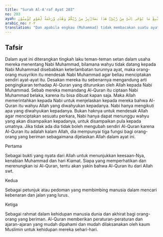 ```yaml
---
title: "Surah Al-A'raf Ayat 203"
no: 203
ayah: وَاِذَا لَمْ تَأْتِهِمْ بِاٰيَةٍ قَالُوْا لَوْلَا اجْتَبَيْتَهَاۗ قُلْ اِنَّمَآ اَتَّبِعُ مَا يُوْحٰٓى اِلَيَّ مِنْ رَّبِّيْۗ هٰذَا بَصَاۤىِٕرُ مِنْ رَّبِّكُمْ وَهُدًى وَّرَحْمَةٌ لِّقَوْمٍ يُّؤْمِنُوْنَ
arabic_no: ٢٠٣
translation: "Dan apabila engkau (Muhammad) tidak membacakan suatu ayat kepada mereka, mereka berkata, “Mengapa tidak engkau buat sendiri ayat itu?” Katakanlah (Muhammad), “Sesungguhnya aku hanya mengikuti apa yang diwahyukan Tuhanku kepadaku. (Al-Qur'an) ini adalah bukti-bukti yang nyata dari Tuhanmu, petunjuk dan rahmat bagi orang-orang yang beriman.”"
---
```


## Tafsir

Dalam ayat ini diterangkan tingkah laku teman-teman setan dalam usaha mereka menentang Nabi Muhammad, bilamana wahyu tidak datang kepada Nabi Muhammad disebabkan keterlambatan turunnya ayat, maka orang-orang musyrikin itu mendesak Nabi Muhammad agar beliau menciptakan sendiri ayat-ayat itu. Desakan mereka itu sebenarnya mengandung arti pengingkaran terhadap Al-Quran yang diturunkan oleh Allah kepada Nabi Muhammad. Sebab mereka memandang Al-Quran itu ciptaan Nabi Muhammad belaka, karena itu bisa dibuat kapan saja. Maka Allah memerintahkan kepada Nabi untuk menjelaskan kepada mereka bahwa Al-Quran itu wahyu Allah yang diwahyukan kepadanya. Nabi hanya mengikuti apa yang diwahyukan kepadanya. Bukan haknya untuk mendesak Allah agar menciptakan sesuatu perkara, Nabi hanya dapat menunggu wahyu yang akan disampaikan kepadanya, untuk disampaikan pula kepada umatnya. Jika tidak ada dia tidak boleh mengubah sendiri Al-Quran karena Al-Quran itu adalah kalam Allah, dia mempunyai tiga fungsi bagi orang-orang yang beriman sebagaimana dijelaskan Allah dalam ayat ini.

Pertama

Sebagai bukti yang nyata dari Allah untuk menunjukkan keesaan-Nya, kenabian Muhammad dan hari Kiamat. Siapa yang memperhatikan dan merenungkan isi Al-Quran, tentu akan yakin bahwa Al-Quran itu dari Allah swt.

Kedua

Sebagai petunjuk atau pedoman yang membimbing manusia dalam mencari kebenaran dan jalan yang lurus.

Ketiga

Sebagai rahmat dalam kehidupan manusia dunia dan akhirat bagi orang-orang yang beriman. Al-Quran memberikan peraturan-peraturan dan ajaran-ajaran yang mudah dipahami dan mudah dilaksanakan oleh kaum Muslimin untuk kehidupan mereka sehari-hari.